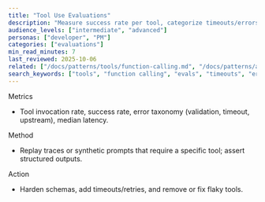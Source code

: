 ```yaml
---
title: "Tool Use Evaluations"
description: "Measure success rate per tool, categorize timeouts/errors, and find flaky behaviors."
audience_levels: ["intermediate", "advanced"]
personas: ["developer", "PM"]
categories: ["evaluations"]
min_read_minutes: 7
last_reviewed: 2025-10-06
related: ["/docs/patterns/tools/function-calling.md", "/docs/patterns/agentic/router-multi-tool.md"]
search_keywords: ["tools", "function calling", "evals", "timeouts", "errors"]
---
```


Metrics

- Tool invocation rate, success rate, error taxonomy (validation, timeout, upstream), median latency.

Method

- Replay traces or synthetic prompts that require a specific tool; assert structured outputs.

Action

- Harden schemas, add timeouts/retries, and remove or fix flaky tools.

